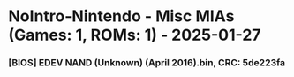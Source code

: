 # NoIntro-Nintendo - Misc MIAs (Games: 1, ROMs: 1) - 2025-01-27
### [BIOS] EDEV NAND (Unknown) (April 2016).bin, CRC: 5de223fa
